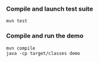 ### Compile and launch test suite
    mvn test

### Compile and run the demo
    mvn compile
    java -cp target/classes demo
